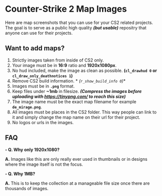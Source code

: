# Counter-Strike 2 Map Images
Here are map screenshots that you can use for your CS2 related projects. The goal is to serve as a public high quality ***(but usable)*** repositry that anyone can use for their projects.

## Want to add maps?
1. Strictly images taken from inside of CS2 only.
2. Your image must be in **16:9** ratio and **1920x1080px**.
3. No hud included, make the image as clean as possible. **(`cl_drawhud 0` or `cl_draw_only_deathnotices 1`)**
4. Remove CS2 build information. * *(`r_show_build_info 0`)**
5. Images must be in **`.png`** format.
6. Keep files under **~1mb** in filesize. ***(Compress the images before uploading with https://tinypng.com/ to reach this size)***
7. The image name must be the exact map filename for example **`de_mirage.png`**.
8. All images must be places in the CS2 folder. This way people can link to it and simply change the map name on their url for their project.
9. No logos or urls in the images.

## FAQ
**- Q. Why only 1920x1080?**

**A.** Images like this are only really ever used in thumbnails or in designs where the image itself is not the focus.

**- Q. Why 1MB?**

**A.** This is to keep the collection at a manageable file size once there are thousands of images.
